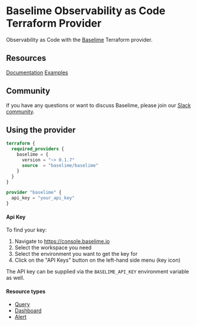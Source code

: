 # Baselime Observability as Code Terraform Provider

Observability as Code with the [Baselime](https://baselime.io) Terraform provider.

## Resources

[Documentation](https://registry.terraform.io/providers/baselime/baselime/latest/docs)
[Examples](https://github.com/baselime/terraform-provider-baselime/tree/main/examples/resources)

## Community
If you have any questions or want to discuss Baselime, please join our [Slack community](https://join.slack.com/t/baselimecommunity/shared_invite/zt-24fbumkc5-9O6qIj92xW_CbQSHeKT7CQ).

## Using the provider
```terraform
terraform {
  required_providers {
    baselime = {
      version = "~> 0.1.7"
      source  = "baselime/baselime"
    }
  }
}

provider "baselime" {
  api_key = "your_api_key"
}
```

#### Api Key
To find your key:
1. Navigate to https://console.baselime.io
2. Select the workspace you need
3. Select the environment you want to get the key for
4. Click on the "API Keys" button on the left-hand side menu (key icon)

The API key can be supplied via the `BASELIME_API_KEY` environment variable as well.


#### Resource types
- [Query](https://registry.terraform.io/providers/baselime/baselime/latest/docs/resources/query)
- [Dashboard](https://registry.terraform.io/providers/baselime/baselime/latest/docs/resources/dashboard)
- [Alert](https://registry.terraform.io/providers/baselime/baselime/latest/docs/resources/alert)